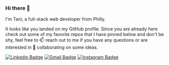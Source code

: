 ### Hi there 👋

I'm Tani, a full-stack web developer from Philly. 

It looks like you landed on my GitHub profile. Since you are already here check out some of my favorite repos that I have pinned below and don't be shy, feel free to 📫 reach out to me if you have any questions or are interested in 👯 collaborating on some ideas.

[![Linkedin Badge](https://img.shields.io/badge/-LinkedIn-blue?style=flat&logo=Linkedin&logoColor=white&link=https://www.linkedin.com/in/artan-muzhaqi/)](https://www.linkedin.com/in/artan-muzhaqi/)
[![Gmail Badge](https://img.shields.io/badge/-Gmail-c14438?style=flat&logo=Gmail&logoColor=white&link=mailto:artanmuzhaqi@gmail.com)](mailto:artanmuzhaqi@gmail.com)
[![Instagram Badge](https://img.shields.io/badge/-Instagram-C13584?style=flat&labelColor=C13584&logo=instagram&logoColor=white&link=https://www.instagram.com/amuzhaqi/)](https://www.instagram.com/amuzhaqi/)



<!--
**muzhaqi16/muzhaqi16** is a ✨ _special_ ✨ repository because its `README.md` (this file) appears on your GitHub profile.

- 🔭 I’m currently working on ...
- 🌱 I’m currently learning ...
- 👯 I’m looking to collaborate on ...
- 🤔 I’m looking for help with ...
- 💬 Ask me about ...
- 📫 How to reach me: 
- ⚡ Fun fact: ...
-->


